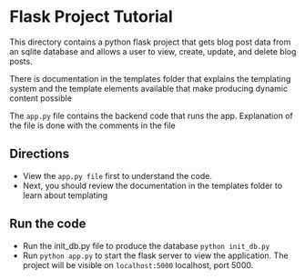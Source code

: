 # Flask Project Tutorial
This directory contains a python flask project that gets blog post data from an sqlite database and allows a user to view, create, update, and delete blog posts.

There is documentation in the templates folder that explains the templating system and the template elements available that make producing dynamic content possible

The `app.py` file contains the backend code that runs the app. Explanation of the file is done with the comments in the file

## Directions
- View the `app.py file` first to understand the code. 
- Next, you should review the documentation in the templates folder to learn about templating

## Run the code
- Run the init_db.py file to produce the database `python init_db.py`
- Run `python app.py` to start the flask server to view the application. The project will be visible on `localhost:5000` localhost, port 5000.

